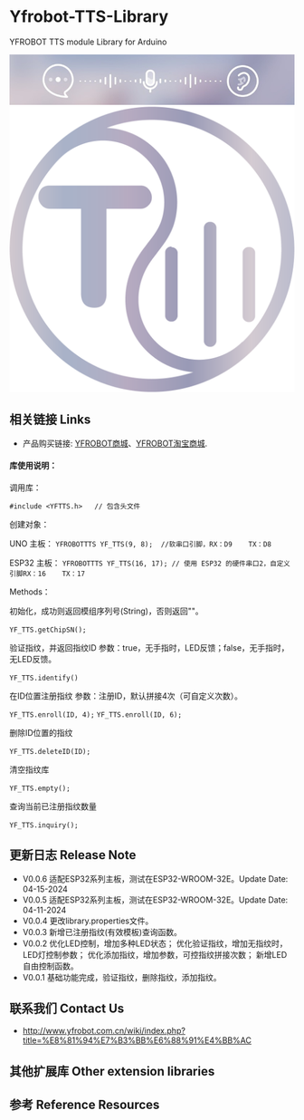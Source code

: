 # Yfrobot-TTS-Library
YFROBOT TTS module Library for Arduino

![](./assets/YFTTS.jpg)![](./assets/yfrobot_tts.png)

## 相关链接 Links

* 产品购买链接: [YFROBOT商城](https://www.yfrobot.com/)、[YFROBOT淘宝商城](https://yfrobot.taobao.com/).

#### 库使用说明：
调用库：

`#include <YFTTS.h>   // 包含头文件`

创建对象：

UNO 主板：
`YFROBOTTTS YF_TTS(9, 8);  //软串口引脚，RX：D9    TX：D8`

ESP32 主板：
`YFROBOTTTS YF_TTS(16, 17); // 使用 ESP32 的硬件串口2，自定义引脚RX：16    TX：17`

Methods：

初始化，成功则返回模组序列号(String)，否则返回""。

`YF_TTS.getChipSN();`

验证指纹，并返回指纹ID
参数：true，无手指时，LED反馈；false，无手指时，无LED反馈。

`YF_TTS.identify()`

在ID位置注册指纹
参数：注册ID，默认拼接4次（可自定义次数）。

`YF_TTS.enroll(ID, 4);` 
`YF_TTS.enroll(ID, 6);`


删除ID位置的指纹

`YF_TTS.deleteID(ID);`

清空指纹库

`YF_TTS.empty();`

查询当前已注册指纹数量

`YF_TTS.inquiry();`


## 更新日志 Release Note
* V0.0.6    适配ESP32系列主板，测试在ESP32-WROOM-32E。Update Date: 04-15-2024
* V0.0.5    适配ESP32系列主板，测试在ESP32-WROOM-32E。Update Date: 04-11-2024
* V0.0.4    更改library.properties文件。
* V0.0.3    新增已注册指纹(有效模板)查询函数。
* V0.0.2    优化LED控制，增加多种LED状态；
            优化验证指纹，增加无指纹时，LED灯控制参数；
            优化添加指纹，增加参数，可控指纹拼接次数；
            新增LED自由控制函数。
* V0.0.1    基础功能完成，验证指纹，删除指纹，添加指纹。

## 联系我们 Contact Us
* http://www.yfrobot.com.cn/wiki/index.php?title=%E8%81%94%E7%B3%BB%E6%88%91%E4%BB%AC

## 其他扩展库 Other extension libraries

## 参考 Reference Resources
